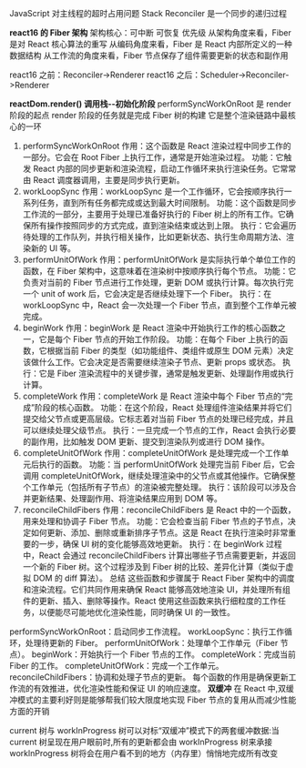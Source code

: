 JavaScript 对主线程的超时占用问题
Stack Reconciler 是一个同步的递归过程

**react16 的 Fiber 架构**
架构核心：可中断 可恢复 优先级
从架构角度来看，Fiber 是对 React 核心算法的重写
从编码角度来看，Fiber 是 React 内部所定义的一种数据结构
从工作流的角度来看，Fiber 节点保存了组件需要更新的状态和副作用

react16 之前：Reconciler->Renderer
react16 之后：Scheduler->Reconciler->Renderer

**reactDom.render() 调用栈--初始化阶段**
performSyncWorkOnRoot 是 render 阶段的起点
render 阶段的任务就是完成 Fiber 树的构建
它是整个渲染链路中最核心的一环

1. performSyncWorkOnRoot
   作用：这个函数是 React 渲染过程中同步工作的一部分。它会在 Root Fiber 上执行工作，通常是开始渲染过程。
   功能：它触发 React 内部的同步更新和渲染流程，启动工作循环来执行渲染任务。它常常由 React 调度器调用，主要是同步执行更新。
2. workLoopSync
   作用：workLoopSync 是一个工作循环，它会按顺序执行一系列任务，直到所有任务都完成或达到最大时间限制。
   功能：这个函数是同步工作流的一部分，主要用于处理已准备好执行的 Fiber 树上的所有工作。它确保所有操作按照同步的方式完成，直到渲染结束或达到上限。
   执行：它会遍历待处理的工作队列，并执行相关操作，比如更新状态、执行生命周期方法、渲染新的 UI 等。
3. performUnitOfWork
   作用：performUnitOfWork 是实际执行单个单位工作的函数，在 Fiber 架构中，这意味着在渲染树中按顺序执行每个节点。
   功能：它负责对当前的 Fiber 节点进行工作处理，更新 DOM 或执行计算。每次执行完一个 unit of work 后，它会决定是否继续处理下一个 Fiber。
   执行：在 workLoopSync 中，React 会一次处理一个 Fiber 节点，直到整个工作单元被完成。
4. beginWork
   作用：beginWork 是 React 渲染中开始执行工作的核心函数之一，它是每个 Fiber 节点的开始工作阶段。
   功能：在每个 Fiber 上执行的函数，它根据当前 Fiber 的类型（如功能组件、类组件或原生 DOM 元素）决定该做什么工作。它会决定是否需要继续渲染子节点、更新 props 或状态。
   执行：它是 Fiber 渲染流程中的关键步骤，通常是触发更新、处理副作用或执行计算。
5. completeWork
   作用：completeWork 是 React 渲染中每个 Fiber 节点的“完成”阶段的核心函数。
   功能：在这个阶段，React 处理组件渲染结果并将它们提交给父节点或更高层级。它标志着对当前 Fiber 节点的处理已经完成，并且可以继续处理父级节点。
   执行：一旦完成一个节点的工作，React 会执行必要的副作用，比如触发 DOM 更新、提交到渲染队列或进行 DOM 操作。
6. completeUnitOfWork
   作用：completeUnitOfWork 是处理完成一个工作单元后执行的函数。
   功能：当 performUnitOfWork 处理完当前 Fiber 后，它会调用 completeUnitOfWork，继续处理渲染中的父节点或其他操作。它确保整个工作单元（包括所有子节点）的渲染被完整处理。
   执行：该阶段可以涉及合并更新结果、处理副作用、将渲染结果应用到 DOM 等。
7. reconcileChildFibers
   作用：reconcileChildFibers 是 React 中的一个函数，用来处理和协调子 Fiber 节点。
   功能：它会检查当前 Fiber 节点的子节点，决定如何更新、添加、删除或重新排序子节点。这是 React 在执行渲染时非常重要的一步，确保 UI 树的变化能够高效地更新。
   执行：在 beginWork 过程中，React 会通过 reconcileChildFibers 计算出哪些子节点需要更新，并返回一个新的 Fiber 树。这个过程涉及到 Fiber 树的比较、差异化计算（类似于虚拟 DOM 的 diff 算法）。
   总结
   这些函数和步骤属于 React Fiber 架构中的调度和渲染流程。它们共同作用来确保 React 能够高效地渲染 UI，并处理所有组件的更新、插入、删除等操作。React 使用这些函数来执行细粒度的工作任务，以便能尽可能地优化渲染性能，同时确保 UI 的一致性。

performSyncWorkOnRoot：启动同步工作流程。
workLoopSync：执行工作循环，处理待更新的 Fiber。
performUnitOfWork：处理单个工作单元（Fiber 节点）。
beginWork：开始执行一个 Fiber 节点的工作。
completeWork：完成当前 Fiber 的工作。
completeUnitOfWork：完成一个工作单元。
reconcileChildFibers：协调和处理子节点的更新。
每个函数的作用是确保更新工作流的有效推进，优化渲染性能和保证 UI 的响应速度。
**双缓冲**
在 React 中,双缓冲模式的主要利好则是能够帮我们较大限度地实现 Fiber 节点的复用从而减少性能方面的开销

current 树与 workInProgress 树可以对标“双缓冲”模式下的两套缓冲数据:当 current 树呈现在用户眼前时,所有的更新都会由 workInProgress 树来承接 worklnProgress 树将会在用户看不到的地方（内存里）悄悄地完成所有改变
